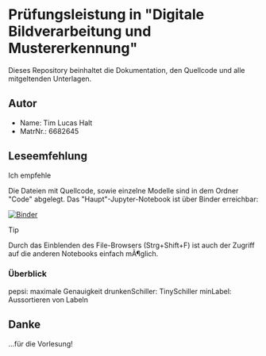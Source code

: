 # Prüfungsleistung in "Digitale Bildverarbeitung und Mustererkennung"
Dieses Repository beinhaltet die Dokumentation, den Quellcode und alle mitgeltenden Unterlagen.

## Autor
- Name:     Tim Lucas Halt
- MatrNr.:  6682645

## Leseemfehlung
Ich empfehle 


Die Dateien mit Quellcode, sowie einzelne Modelle sind in dem Ordner "Code" abgelegt. Das "Haupt"-Jupyter-Notebook ist über Binder erreichbar:

[![Binder](https://mybinder.org/badge_logo.svg)](https://mybinder.org/v2/gh/LucHalt/LucHalt_TFE21-2_deepLearning/main?labpath=Code%2Fpepsi.evaluation.ipynb)

> [!TIP]
> Durch das Einblenden des File-Browsers (Strg+Shift+F) ist auch der Zugriff auf die anderen Notebooks einfach mÃ¶glich.

### Überblick

pepsi: maximale Genauigkeit
drunkenSchiller: TinySchiller
minLabel: Aussortieren von Labeln

## Danke
...für die Vorlesung!
